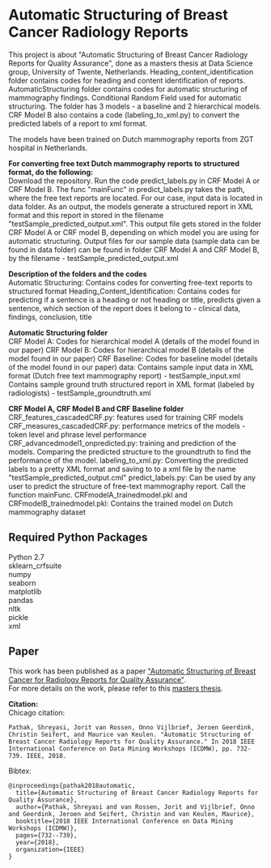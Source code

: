 # Automatic Structuring of Breast Cancer Radiology Reports
This project is about "Automatic Structuring of Breast Cancer Radiology Reports for Quality Assurance", done as a masters thesis at Data Science group, University of Twente, Netherlands.
Heading_content_identification folder contains codes for heading and content identification of reports.
AutomaticStructuring folder contains codes for automatic structuring of mammography findings. Conditional Random Field used for automatic structuring. The folder has 3 models - a baseline and 2 hierarchical models.
CRF Model B also contains a code (labeling_to_xml.py) to convert the predicted labels of a report to xml format.

The models have been trained on Dutch mammography reports from ZGT hospital in Netherlands.

**For converting free text Dutch mammography reports to structured format, do the following:**  
Download the repository. Run the code predict_labels.py in CRF Model A or CRF Model B. The func "mainFunc" in predict_labels.py takes the path, where the free text reports are located. For our case, input data is located in data folder. As an output, the models generate a structured report in XML format and this report in stored in the filename "testSample_predicted_output.xml". This output file gets stored in the folder CRF Model A or CRF model B, depending on which model you are using for automatic structuring. 
Output files for our sample data (sample data can be found in data folder) can be found in folder CRF Model A and CRF Model B, by the filename - testSample_predicted_output.xml

**Description of the folders and the codes**  
Automatic Structuring: Contains codes for converting free-text reports to structured format
Heading_Content_Identification: Contains codes for predicting if a sentence is a heading or not heading or title, predicts given a sentence, which section of the report does it belong to - clinical data, findings, conclusion, title

**Automatic Structuring folder**  
CRF Model A: Codes for hierarchical model A (details of the model found in our paper)
CRF Model B: Codes for hierarchical model B (details of the model found in our paper)
CRF Baseline: Codes for baseline model (details of the model found in our paper)
data: Contains sample input data in XML format (Dutch free text mammography report) - testSample_input.xml
      Contains sample ground truth structured report in XML format (labeled by radiologists) - testSample_groundtruth.xml

**CRF Model A, CRF Model B and CRF Baseline folder**  
CRF_features_cascadedCRF.py: features used for training CRF models
CRF_measures_cascadedCRF.py: performance metrics of the models - token level and phrase level performance
CRF_advancedmodel1_onpredicted.py: training and prediction of the models. Comparing the predicted structure to the groundtruth to find the performance of the model.
labeling_to_xml.py: Converting the predicted labels to a pretty XML format and saving to to a xml file by the name "testSample_predicted_output.cml"
predict_labels.py: Can be used by any user to predict the structure of free-text mammography report. Call the function mainFunc.
CRFmodelA_trainedmodel.pkl and CRFmodelB_trainedmodel.pkl: Contains the trained model on Dutch mammography dataset

## Required Python Packages 
Python 2.7  
sklearn_crfsuite  
numpy  
seaborn  
matplotlib  
pandas  
nltk  
pickle  
xml  

## Paper
This work has been published as a paper ["Automatic Structuring of Breast Cancer for Radiology Reports for Quality Assurance"](https://ieeexplore.ieee.org/abstract/document/8637387).  
For more details on the work, please refer to this [masters thesis](https://essay.utwente.nl/76327/).

**Citation:**  
Chicago citation:  
```
Pathak, Shreyasi, Jorit van Rossen, Onno Vijlbrief, Jeroen Geerdink, Christin Seifert, and Maurice van Keulen. "Automatic Structuring of Breast Cancer Radiology Reports for Quality Assurance." In 2018 IEEE International Conference on Data Mining Workshops (ICDMW), pp. 732-739. IEEE, 2018.
```

Bibtex:  
```
@inproceedings{pathak2018automatic,
  title={Automatic Structuring of Breast Cancer Radiology Reports for Quality Assurance},
  author={Pathak, Shreyasi and van Rossen, Jorit and Vijlbrief, Onno and Geerdink, Jeroen and Seifert, Christin and van Keulen, Maurice},
  booktitle={2018 IEEE International Conference on Data Mining Workshops (ICDMW)},
  pages={732--739},
  year={2018},
  organization={IEEE}
}
```
